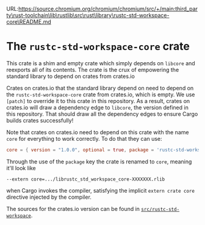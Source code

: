 URL:https://source.chromium.org/chromium/chromium/src/+/main:third_party\rust-toolchain\lib\rustlib\src\rust\library\rustc-std-workspace-core\README.md
# The `rustc-std-workspace-core` crate

This crate is a shim and empty crate which simply depends on `libcore` and
reexports all of its contents. The crate is the crux of empowering the standard
library to depend on crates from crates.io

Crates on crates.io that the standard library depend on need to depend on the
`rustc-std-workspace-core` crate from crates.io, which is empty. We use
`[patch]` to override it to this crate in this repository. As a result, crates
on crates.io will draw a dependency edge to `libcore`, the version defined in
this repository. That should draw all the dependency edges to ensure Cargo
builds crates successfully!

Note that crates on crates.io need to depend on this crate with the name `core`
for everything to work correctly. To do that they can use:

```toml
core = { version = "1.0.0", optional = true, package = 'rustc-std-workspace-core' }
```

Through the use of the `package` key the crate is renamed to `core`, meaning
it'll look like

```
--extern core=.../librustc_std_workspace_core-XXXXXXX.rlib
```

when Cargo invokes the compiler, satisfying the implicit `extern crate core`
directive injected by the compiler.

The sources for the crates.io version can be found in
[`src/rustc-std-workspace`](../../src/rustc-std-workspace).
